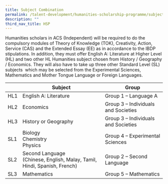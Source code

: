 ```yaml
---
title: Subject Combination
permalink: /talent-development/humanities-scholarship-programme/subject-combination/
description: ""
third_nav_title: HSP
---
```

Humanities scholars in ACS (Independent) will be required to do the compulsory modules of Theory of Knowledge (TOK), Creativity, Action, Service (CAS) and the Extended Essay (EE) as in accordance to the IBDP stipulations. In addition, they must offer English A: Literature at Higher Level (HL) and two other HL Humanities subject chosen from History / Geography / Economics. They will also have to take up three other Standard Level (SL) subjects  which may be selected from the Experimental Sciences, Mathematics and Mother Tongue Language or Foreign Languages.

|     | Subject                                                                     | Group                               |
|-----|----------------|----------|
| HL1 | English A: Literature                                                       | Group 1 – Language A                |
| HL2 | Economics                                                                   | Group 3 – Individuals and Societies |
| HL3 | History or Geography                                                        | Group 3 – Individuals and Societies |
| SL1 | Biology<br>Chemistry<br>Physics                                             | Group 4 – Experimental Sciences     |
| SL2 | Second Language<br>(Chinese, English, Malay, Tamil, Hindi, Spanish, French) | Group 2 – Second Language           |
| SL3 | Mathematics                                                                 | Group 5 – Mathematics               |